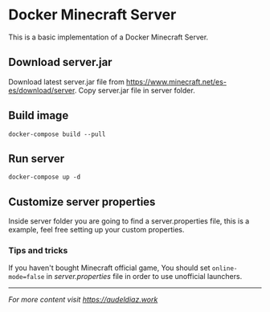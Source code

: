 # Docker Minecraft Server
This is a basic implementation of a Docker Minecraft Server.
## Download server.jar
Download latest server.jar file from https://www.minecraft.net/es-es/download/server.
Copy server.jar file in server folder.

## Build image
`docker-compose build --pull`

## Run server
`docker-compose up -d`

## Customize server properties
Inside server folder you are going to find a server.properties file, this is a example, feel free setting up your custom properties.

### Tips and tricks
If you haven't bought Minecraft official game, You should set `online-mode=false` in *server.properties* file in order to use unofficial launchers.

___
*For more content visit https://audeldiaz.work*